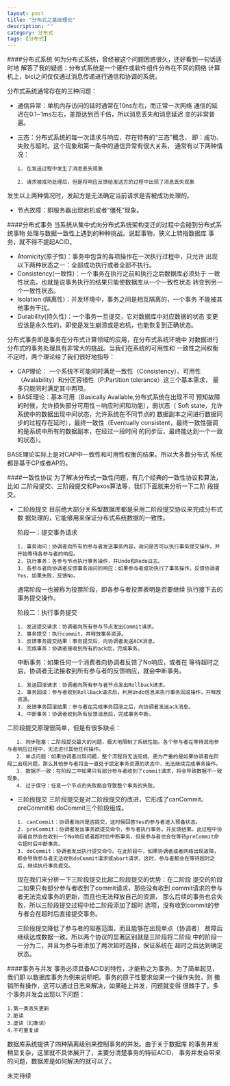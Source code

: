```yaml
---
layout: post
title: "分布式之基础理论"
description: ""
category: 分布式
tags: [分布式]
---
```


####分布式系统
  何为分布式系统，曾经被这个问题困惑很久，还好看到一句话适时地
解答了我的疑惑：分布式系统是一个硬件或软件组件分布在不同的网络
计算机上，bici之间仅仅通过消息传递进行通信和协调的系统。

  分布式系统通常存在的三种问题：
  
  * 通信异常：单机内存访问的延时通常在10ns左右，而正常一次网络
通信的延迟在0.1~1ms左右，差距达到百千倍，所以消息丢失和消息延迟
变的非常普遍。

  * 三态：分布式系统的每一次请求与响应，存在特有的“三态”概念，
即：成功、失败与超时。这个现象和第一条中的通信异常有很大关系，
通常有以下两种情况：

        1. 在发送过程中发生了消息丢失现象
  
        2. 请求被成功处理后，但是将响应反馈给发送方的过程中出现了消息丢失现象

  发生以上两种情况时，发起方是无法确定当前请求是否被成功处理的。
  
* 节点故障：即服务器出现宕机或者“僵死”现象。 
  
####分布式事务
  当系统从集中式向分布式系统架构变迁的过程中会碰到分布式系统事物
处理与数据一致性上遇到的种种挑战。说起事物，狭义上特指数据库
事务，就不得不提起ACID。

  * Atomicity(原子性)：事务中包含的各项操作在一次执行过程中，只允许
出现以下两种状态之一：全部成功执行或者全部不执行。
  * Consistency(一致性)：一个事务在执行之前和执行之后数据库必须处于
一致性状态。也就是说事务执行的结果只能使数据库从一个一致性状态
转变到另一个一致性状态。
  * Isolation (隔离性)：并发环境中，事务之间是相互隔离的，一个事务
不能被其他事务干扰。
  * Durability(持久性)：一个事务一旦提交，它对数据库中对应数据的状态
变更应该是永久性的，即使是发生崩溃或是宕机，也能恢复到正确状态。

分布式事务即是事务在分布式计算领域的应用，在分布式系统环境中
对数据进行分布式的事务处理具有非常大的挑战。当我们在系统的可用性和
一致性之间权衡不定时，两个理论给了我们很好地指导：

  * CAP理论： 一个系统不可能同时满足一致性（Consistency）、可用性
（Avalability）和分区容错性（P:Partition tolerance）这三个基本需求，
最多只能同时满足其中两项。
  * BASE理论：基本可用（Basically Available,分布式系统在出现不可
预知故障的时候，允许损失部分可用性－响应时间和功能），弱状态（
Soft state，允许系统中的数据出现中间状态，允许系统在不同节点的
数据副本之间进行数据同步的过程存在延时），最终一致性（Eventually 
consistent，最终一致性强调的是系统中所有的数据副本，在经过一段时间
的同步后，最终能达到一个一致的状态）。

BASE理论实际上是对CAP中一致性和可用性权衡的结果。所以大多数分布式
系统都是基于CP或者AP的。

####一致性协议
为了解决分布式一致性问题，有几个经典的一致性协议和算法，比如
二阶段提交、三阶段提交和Paxos算法等，我们下面就来分析一下二阶
段提交。

 * 二阶段提交
目前绝大部分关系型数据库都是采用二阶段提交协议来完成分布式数
据处理的，它能够用来保证分布式系统数据的一致性。
 
    阶段一：提交事务请求

       1. 事务询问：协调者向所有的参与者发送事务内容，询问是否可以执行事务提交操作，并开始等待各参与者的响应。
       2. 执行事务：各参与节点执行事务操作，并Undo和Redo日志。
       3. 各参与者向协调者反馈事务询问的响应：如果参与者成功执行了事务操作，反馈协调者Yes，如果失败，反馈No。

   通常阶段一也被称为投票阶段，即各参与者投票表明是否要继续
执行接下去的事务提交操作。

   阶段二：执行事务提交
    
       1. 发送提交请求：协调者向所有参与节点发出Commit请求。
       2. 事务提交：执行commit，并释放事务资源。
       3. 反馈事务提交结果：事务提交后，向协调者发送ACK消息。
       4. 完成事务：协调者接收到所有的ack后，完成事务。
    
   中断事务：如果任何一个消费者向协调者反馈了No响应，或者在
等待超时之后，协调者无法接收到所有参与者的反馈响应，就会中断事务。

       1. 发送回滚请求：协调者向所有参与者节点发出Rollback请求。
       2. 事务回滚：参与者收到RollBack请求后，利用Undo信息来执行事务回滚操作，并释放资源。
       3. 反馈事务回滚结果：参与者在完成事务回滚之后，向协调者发送ack消息。
       4. 中断事务：协调者收到所有反馈消息后，完成事务中断。
    
  二阶段提交原理很简单，但是有很多缺点：
  
       1. 同步阻塞：二阶段提交最大的问题，极大地限制了系统性能。各个参与者在等待其他参与者响应过程中，无法进行其他任何操作。
       2. 单点问题：如果协调者出现问题，整个流程将无法完成，更为严重的是如果协调者在阶段二出现问题，那么其他参与者将会一直处于锁定事务资源的状态中，无法继续完成事务操作。
       3. 数据不一致：在阶段二中如果只有部分参与者收到了commit请求，将会导致数据不一致现象。
       4. 过于保守：任意一个节点的失败都会导致整个事务的失败。
    
* 三阶段提交
三阶段提交是对二阶段提交的改进，它形成了canCommit、preCommit和
doCommit三个阶段组成。

      1. canCommit：协调者询问是否提交，这时候回答Yes的参与者进入预备状态。
      2. preCommit：协调者发出事务欲提交命令，参与者执行事务，并反馈结果。此过程中协调者自然会在收到一个No响应或者超时后中断事务，但是参与者也会在等待preCommit命令超时后中断事务。
      3. doCommit：协调者发出执行提交命令。在此阶段中，如果协调者或者网络出现故障，都会导致参与者无法收到doCommit请求或abort请求，这时，参与者都会在等待超时之后，继续执行事务提交。
    
  现在我们来分析一下三阶段提交比起二阶段提交的优势：在二阶段
提交的阶段二如果只有部分参与者收到了commit请求，那些没有收到
commit请求的参与者无法完成事务的更新，而且也无法释放自己的资源，
那么后续的事务也会失败，所以三阶段提交过程中给二阶段添加了超时
选项，没有收到commit的参与者会在超时后直接提交事务。
  
  三阶段提交降低了参与者的阻塞范围，而且能够在出现单点（协调者）
故障后继续达成数据一致。所以两个协议的显著区别就是三阶段将二阶段
中的阶段一一分为二，并且为参与者添加了两次超时选择，保证系统在
超时之后达到确定状态。

####事务与并发
事务必须具备ACID的特性，才能称之为事务。为了简单起见，我们即
以数据库事务为例来说明吧。事务的原子性要求如果一个操作失败，则
撤销所有操作，这可以通过日志来解决，如果碰上并发，问题就变得
很棘手了。多个事务并发会出现以下问题：

    1.第一类丢失更新
    2.脏读
    3.虚读（幻象读）
    4.不可重复读
    
数据库系统提供了四种隔离级别来控制事务的并发。由于关于数据库
的事务并发稍显复杂，这里就不具体展开了，主要分清楚事务的特征ACID，
事务并发会带来的问题，数据库是如何解决的就可以了。

  未完待续
